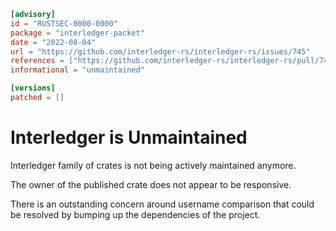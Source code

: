 ```toml
[advisory]
id = "RUSTSEC-0000-0000"
package = "interledger-packet"
date = "2022-08-04"
url = "https://github.com/interledger-rs/interledger-rs/issues/745"
references = ["https://github.com/interledger-rs/interledger-rs/pull/744"]
informational = "unmaintained"

[versions]
patched = []
```
# Interledger is Unmaintained

Interledger family of crates is not being actively maintained anymore.

The owner of the published crate does not appear to be responsive.

There is an outstanding concern around username comparison that
could be resolved by bumping up the dependencies of the project.